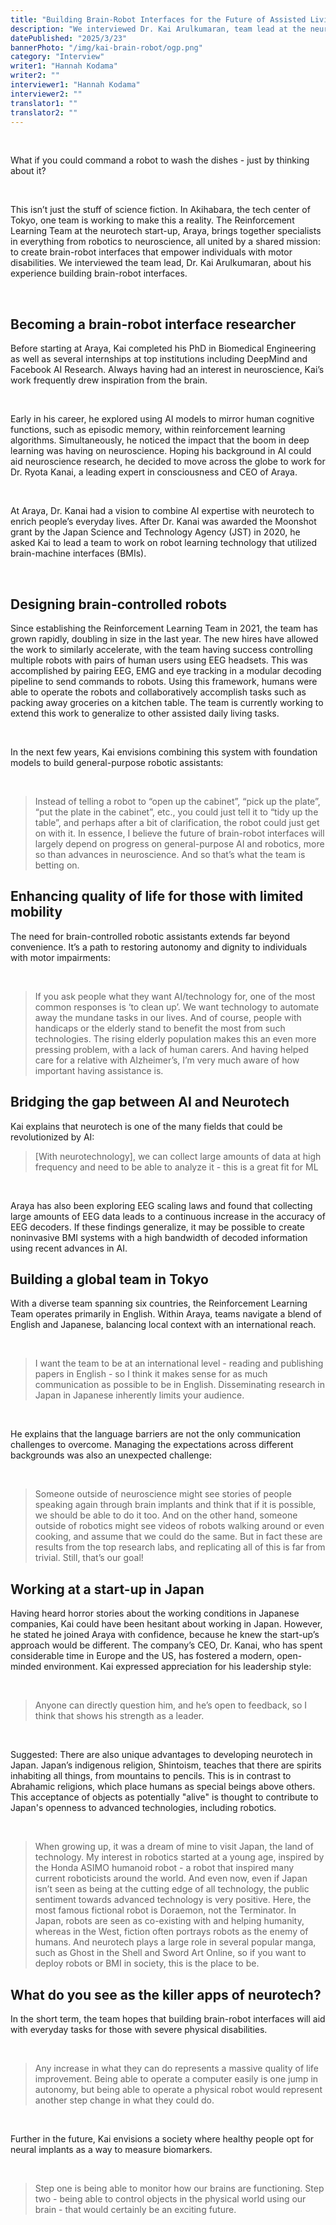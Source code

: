 ```yaml
---
title: "Building Brain-Robot Interfaces for the Future of Assisted Living | Kai Arulkumaran"
description: "We interviewed Dr. Kai Arulkumaran, team lead at the neurotech start-up Araya, about their work developing brain-robot interfaces to empower individuals with motor disabilities. His team is pioneering technology that could one day allow people to control robots with their thoughts, revolutionizing everyday tasks for ALS patients."
datePublished: "2025/3/23"
bannerPhoto: "/img/kai-brain-robot/ogp.png"
category: "Interview"
writer1: "Hannah Kodama"
writer2: ""
interviewer1: "Hannah Kodama"
interviewer2: ""
translator1: ""
translator2: ""
---
```


&nbsp;

What if you could command a robot to wash the dishes - just by thinking about it? 

&nbsp;

This isn’t just the stuff of science fiction. In Akihabara, the tech center of Tokyo, one team is working to make this a reality. The Reinforcement Learning Team at the neurotech start-up, Araya, brings together specialists in everything from robotics to neuroscience, all united by a shared mission: to create brain-robot interfaces that empower individuals with motor disabilities. We interviewed the team lead, Dr. Kai Arulkumaran, about his experience building brain-robot interfaces.


&nbsp;

## Becoming a brain-robot interface researcher

Before starting at Araya, Kai completed his PhD in Biomedical Engineering as well as several internships at top institutions including DeepMind and Facebook AI Research.
Always having had an interest in neuroscience, Kai’s work frequently drew inspiration from the brain.

&nbsp;

Early in his career, he explored using AI models to mirror human cognitive functions, such as episodic memory, within reinforcement learning algorithms. Simultaneously, he noticed the impact that the boom in deep learning was having on neuroscience. Hoping his background in AI could aid neuroscience research, he decided to move across the globe to work for Dr. Ryota Kanai, a leading expert in consciousness and CEO of Araya.

&nbsp;

At Araya, Dr. Kanai had a vision to combine AI expertise with neurotech to enrich people’s everyday lives. After Dr. Kanai was awarded the Moonshot grant by the Japan Science and Technology Agency (JST) in 2020, he asked Kai to lead a team to work on robot learning technology that utilized brain-machine interfaces (BMIs).

&nbsp;

## Designing brain-controlled robots

Since establishing the Reinforcement Learning Team in 2021, the team has grown rapidly, doubling in size in the last year. The new hires have allowed the work to similarly accelerate, with the team having success controlling multiple robots with pairs of human users using EEG headsets. This was accomplished by pairing EEG, EMG and eye tracking in a modular decoding pipeline to send commands to robots. Using this framework, humans were able to operate the robots and collaboratively accomplish tasks such as packing away groceries on a kitchen table. The team is currently working to extend this work to generalize to other assisted daily living tasks.

&nbsp;

In the next few years, Kai envisions combining this system with foundation models to build general-purpose robotic assistants:

&nbsp;

> Instead of telling a robot to “open up the cabinet”, “pick up the plate”, “put the plate in the cabinet”, etc., you could just tell it to “tidy up the table”, and perhaps after a bit of clarification, the robot could just get on with it. In essence, I believe the future of brain-robot interfaces will largely depend on progress on general-purpose AI and robotics, more so than advances in neuroscience. And so that’s what the team is betting on.

## Enhancing quality of life for those with limited mobility

The need for brain-controlled robotic assistants extends far beyond convenience. It’s a path to restoring autonomy and dignity to individuals with motor impairments:

&nbsp;

> If you ask people what they want AI/technology for, one of the most common responses is ‘to clean up’. We want technology to automate away the mundane tasks in our lives. And of course, people with handicaps or the elderly stand to benefit the most from such technologies. The rising elderly population makes this an even more pressing problem, with a lack of human carers. And having helped care for a relative with Alzheimer’s, I’m very much aware of how important having assistance is.

## Bridging the gap between AI and Neurotech

Kai explains that neurotech is one of the many fields that could be revolutionized by AI: 

> [With neurotechnology], we can collect large amounts of data at high frequency and need to be able to analyze it - this is a great fit for ML


&nbsp;

Araya has also been exploring EEG scaling laws and found that collecting large amounts of EEG data leads to a continuous increase in the accuracy of EEG decoders. If these findings generalize, it may be possible to create noninvasive BMI systems with a high bandwidth of decoded information using recent advances in AI. 

## Building a global team in Tokyo

With a diverse team spanning six countries, the Reinforcement Learning Team operates primarily in English. Within Araya, teams navigate a blend of English and Japanese, balancing local context with an international reach.

&nbsp;

> I want the team to be at an international level - reading and publishing papers in English - so I think it makes sense for as much communication as possible to be in English. Disseminating research in Japan in Japanese inherently limits your audience.

&nbsp;


He explains that the language barriers are not the only communication challenges to overcome. Managing the expectations across different backgrounds was also an unexpected challenge:

&nbsp;

> Someone outside of neuroscience might see stories of people speaking again through brain implants and think that if it is possible, we should be able to do it too. And on the other hand, someone outside of robotics might see videos of robots walking around or even cooking, and assume that we could do the same. But in fact these are results from the top research labs, and replicating all of this is far from trivial. Still, that’s our goal!

## Working at a start-up in Japan

Having heard horror stories about the working conditions in Japanese companies, Kai could have been hesitant about working in Japan. However, he stated he joined Araya with confidence, because he knew the start-up’s approach would be different. The company’s CEO, Dr. Kanai, who has spent considerable time in Europe and the US, has fostered a modern, open-minded environment. Kai expressed appreciation for his leadership style:

&nbsp;

> Anyone can directly question him, and he’s open to feedback, so I think that shows his strength as a leader.

&nbsp;

Suggested: There are also unique advantages to developing neurotech in Japan. Japan’s indigenous religion, Shintoism, teaches that there are spirits inhabiting all things, from mountains to pencils. This is in contrast to Abrahamic religions, which place humans as special beings above others. This acceptance of objects as potentially "alive" is thought to contribute to Japan's openness to advanced technologies, including robotics.

&nbsp;

> When growing up, it was a dream of mine to visit Japan, the land of technology. My interest in robotics started at a young age, inspired by the Honda ASIMO humanoid robot - a robot that inspired many current roboticists around the world. And even now, even if Japan isn’t seen as being at the cutting edge of all technology, the public sentiment towards advanced technology is very positive. Here, the most famous fictional robot is Doraemon, not the Terminator. In Japan, robots are seen as co-existing with and helping humanity, whereas in the West, fiction often portrays robots as the enemy of humans. And neurotech plays a large role in several popular manga, such as Ghost in the Shell and Sword Art Online, so if you want to deploy robots or BMI in society, this is the place to be.

## What do you see as the killer apps of neurotech?

In the short term, the team hopes that building brain-robot interfaces will aid with everyday tasks for those with severe physical disabilities. 

&nbsp;

> Any increase in what they can do represents a massive quality of life improvement. Being able to operate a computer easily is one jump in autonomy, but being able to operate a physical robot would represent another step change in what they could do.

&nbsp;

Further in the future, Kai envisions a society where healthy people opt for neural implants as a way to measure biomarkers. 

&nbsp;

> Step one is being able to monitor how our brains are functioning. Step two - being able to control objects in the physical world using our brain - that would certainly be an exciting future.
